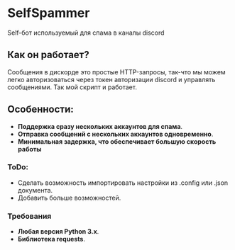 # SelfSpammer
Self-бот используемый для спама в каналы discord

## Как он работает?
Сообщения в дискорде это простые HTTP-запросы, так-что мы можем легко авторизоваться через токен авторизации discord и управлять сообщениями. Так мой скрипт и работает.

## Особенности:
- **Поддержка сразу нескольких аккаунтов для спама**.
- **Отправка сообщений с нескольких аккаунтов одновременно**.
- **Минимальная задержка, что обеспечивает большую скорость работы**

### ToDo:
- Сделать возможность импортировать настройки из .config или .json документа.
- Добавить больше возможностей.

### Требования
- **Любая версия Python 3.x**.
- **Библиотека requests**.

